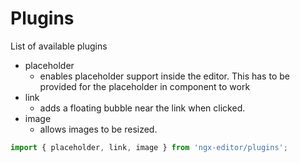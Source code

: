 # Plugins

List of available plugins

- placeholder
  - enables placeholder support inside the editor. This has to be provided for the placeholder in component to work
- link
  - adds a floating bubble near the link when clicked.
- image
  - allows images to be resized.

```js
import { placeholder, link, image } from 'ngx-editor/plugins';
```
